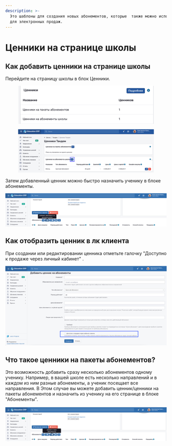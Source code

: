 ```yaml
---
description: >-
  Это шаблоны для создания новых абонементов, которые  также можно использовать
  для электронных продаж.
---
```


# Ценники на странице школы

## Как добавить ценники на странице школы

Перейдите на страницу школы в блок Ценники.

&#x20;

<figure><img src="../../.gitbook/assets/image (2) (1) (1) (1).png" alt=""><figcaption></figcaption></figure>

<figure><img src="../../.gitbook/assets/image (1) (1) (1) (1) (1).png" alt=""><figcaption></figcaption></figure>

Затем добавленный ценник можно быстро назначить ученику в блоке абонементы.&#x20;

![](<../../.gitbook/assets/image (11) (1) (1).png>)

## Как отобразить ценник в лк клиента

При создании или редактировании ценника отметьте галочку  "Доступно к продаже через личный кабинет" .

![](<../../.gitbook/assets/image (9) (1).png>)



## Что такое ценники на пакеты абонементов?&#x20;

Это возможность добавить сразу несколько абонементов одному ученику. Например, в вашей школе есть несколько направлений и в каждом из ним разные абонементы, а ученик посещает все направления. В Этом случае вы можете добавить ценник/ценники на пакеты абонементов  и назначить из ученику на его странице в блоке "Абонементы".

![](<../../.gitbook/assets/image (10) (1).png>)

